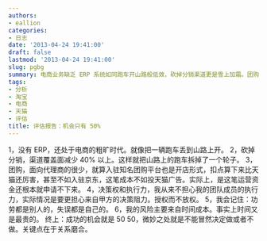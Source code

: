 ```yaml
---
authors:
- eallion
categories:
- 日志
date: '2013-04-24 19:41:00'
draft: false
lastmod: '2013-04-24 19:41:00'
slug: pgbg
summary: 电商业务缺乏 ERP 系统如同跑车开山路般低效，砍掉分销渠道更是雪上加霜。团购成本高且资金审批难，团队执行力强但决策阻力大。功劳归他人、失误自己扛，时间成本是最大风险。成功概率五五开，关键在于关系磨合而非贸然行动！
tags:
- 分析
- 淘宝
- 电商
- 天猫
- 评估
title: 评估报告：机会只有 50%
---
```

1，没有 ERP，还处于电商的粗旷时代。就像把一辆跑车丢到山路上开。
2，砍掉分销，渠道覆盖面减少 40% 以上。这样就把山路上的跑车拆掉了一个轮子。
3，团购，面向代理商的很少，就算入驻知名团购平台也是开店形式，扣点算下来比天猫还厉害，甚至不如入驻京东，这笔成本不如投天猫广告。实际上，是这笔运营资金还根本就申请不下来。
4，决策权和执行力，我从来不担心我的团队成员的执行力，实际情况是要更担心来自甲方的决策阻力。授权而不放权。
5，我会记住：功劳都是别人的，失误都是自己的。
6，我的风险主要来自时间成本。事实上时间又是最贵的。
终上：成功的机会就是 50 50，微妙之处就是不能冒然决定做或者不做。关键点在于关系磨合。
